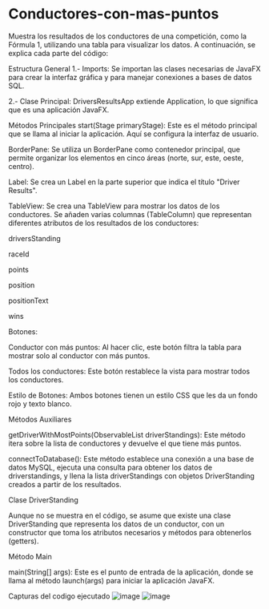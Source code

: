 # Conductores-con-mas-puntos

Muestra los resultados de los conductores de una competición, como la Fórmula 1, utilizando una tabla para visualizar los datos. A continuación, se explica cada parte del código:

Estructura General
1.- Imports: Se importan las clases necesarias de JavaFX para crear la interfaz gráfica y para manejar conexiones a bases de datos SQL.

2.- Clase Principal: DriversResultsApp extiende Application, lo que significa que es una aplicación JavaFX.

Métodos Principales
start(Stage primaryStage): Este es el método principal que se llama al iniciar la aplicación. Aquí se configura la interfaz de usuario.

BorderPane: Se utiliza un BorderPane como contenedor principal, que permite organizar los elementos en cinco áreas (norte, sur, este, oeste, centro).

Label: Se crea un Label en la parte superior que indica el título "Driver Results".

TableView: Se crea una TableView para mostrar los datos de los conductores. Se añaden varias columnas (TableColumn) que representan diferentes atributos de los resultados de los conductores:

driversStanding

raceId

points

position

positionText

wins

Botones:

Conductor con más puntos: Al hacer clic, este botón filtra la tabla para mostrar solo al conductor con más puntos.

Todos los conductores: Este botón restablece la vista para mostrar todos los conductores.

Estilo de Botones: Ambos botones tienen un estilo CSS que les da un fondo rojo y texto blanco.


Métodos Auxiliares

getDriverWithMostPoints(ObservableList<DriverStanding> driverStandings): Este método itera sobre la lista de conductores y devuelve el que tiene más puntos.

connectToDatabase(): Este método establece una conexión a una base de datos MySQL, ejecuta una consulta para obtener los datos de driverstandings, y llena la lista driverStandings con objetos DriverStanding creados a partir de los resultados.


Clase DriverStanding

Aunque no se muestra en el código, se asume que existe una clase DriverStanding que representa los datos de un conductor, con un constructor que toma los atributos necesarios y métodos para obtenerlos (getters).


Método Main

main(String[] args): Este es el punto de entrada de la aplicación, donde se llama al método launch(args) para iniciar la aplicación JavaFX.


Capturas del codigo ejecutado 
![image](https://github.com/user-attachments/assets/d937af96-a90b-49fa-954b-f43b78eb4bb6)
![image](https://github.com/user-attachments/assets/ef4732cc-b2b1-430d-a16c-0cf839483530)
